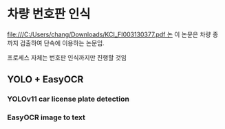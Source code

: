 # 차량 번호판 인식

[file:///C:/Users/chang/Downloads/KCI_FI003130377.pdf 논](https://www.kci.go.kr/kciportal/ci/sereArticleSearch/ciSereArtiView.kci?sereArticleSearchBean.artiId=ART003130377)
이 논문은 차량 종 까지 검출하여 단속에 이용하는 논문임.

프로세스 자체는 번호판 인식까지만 진행할 것임

## YOLO + EasyOCR
### YOLOv11 car license plate detection
### EasyOCR image to text

